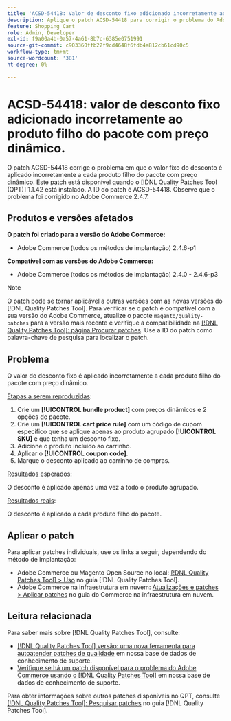 ```yaml
---
title: 'ACSD-54418: Valor de desconto fixo adicionado incorretamente ao produto filho do pacote com preço dinâmico'
description: Aplique o patch ACSD-54418 para corrigir o problema do Adobe Commerce em que o valor fixo do desconto é aplicado incorretamente a cada produto filho do pacote com preço dinâmico.
feature: Shopping Cart
role: Admin, Developer
exl-id: f9a00a4b-0a57-4a61-8b7c-6385e0751991
source-git-commit: c903360ffb22f9cd4648f6fdb4a812cb61cd90c5
workflow-type: tm+mt
source-wordcount: '381'
ht-degree: 0%

---
```


# ACSD-54418: valor de desconto fixo adicionado incorretamente ao produto filho do pacote com preço dinâmico.

O patch ACSD-54418 corrige o problema em que o valor fixo do desconto é aplicado incorretamente a cada produto filho do pacote com preço dinâmico. Este patch está disponível quando o [!DNL Quality Patches Tool (QPT)] 1.1.42 está instalado. A ID do patch é ACSD-54418. Observe que o problema foi corrigido no Adobe Commerce 2.4.7.

## Produtos e versões afetados

**O patch foi criado para a versão do Adobe Commerce:**

* Adobe Commerce (todos os métodos de implantação) 2.4.6-p1

**Compatível com as versões do Adobe Commerce:**

* Adobe Commerce (todos os métodos de implantação) 2.4.0 - 2.4.6-p3

>[!NOTE]
>
>O patch pode se tornar aplicável a outras versões com as novas versões do [!DNL Quality Patches Tool]. Para verificar se o patch é compatível com a sua versão do Adobe Commerce, atualize o pacote `magento/quality-patches` para a versão mais recente e verifique a compatibilidade na [[!DNL Quality Patches Tool]: página Procurar patches](https://experienceleague.adobe.com/tools/commerce-quality-patches/index.html?lang=pt-BR). Use a ID do patch como palavra-chave de pesquisa para localizar o patch.

## Problema

O valor do desconto fixo é aplicado incorretamente a cada produto filho do pacote com preço dinâmico.

<u>Etapas a serem reproduzidas</u>:

1. Crie um **[!UICONTROL bundle product]** com preços dinâmicos e *2* opções de pacote.
1. Crie um **[!UICONTROL cart price rule]** com um código de cupom específico que se aplique apenas ao produto agrupado **[!UICONTROL SKU]** e que tenha um desconto fixo.
1. Adicione o produto incluído ao carrinho.
1. Aplicar o **[!UICONTROL coupon code]**.
1. Marque o desconto aplicado ao carrinho de compras.

<u>Resultados esperados</u>:

O desconto é aplicado apenas uma vez a todo o produto agrupado.

<u>Resultados reais</u>:

O desconto é aplicado a cada produto filho do pacote.

## Aplicar o patch

Para aplicar patches individuais, use os links a seguir, dependendo do método de implantação:

* Adobe Commerce ou Magento Open Source no local: [[!DNL Quality Patches Tool] > Uso](https://experienceleague.adobe.com/docs/commerce-operations/tools/quality-patches-tool/usage.html?lang=pt-BR) no guia [!DNL Quality Patches Tool].
* Adobe Commerce na infraestrutura em nuvem: [Atualizações e patches > Aplicar patches](https://experienceleague.adobe.com/docs/commerce-cloud-service/user-guide/develop/upgrade/apply-patches.html?lang=pt-BR) no guia do Commerce na infraestrutura em nuvem.

## Leitura relacionada

Para saber mais sobre [!DNL Quality Patches Tool], consulte:

* [[!DNL Quality Patches Tool] versão: uma nova ferramenta para autoatender patches de qualidade](/help/announcements/adobe-commerce-announcements/magento-quality-patches-released-new-tool-to-self-serve-quality-patches.md) em nossa base de dados de conhecimento de suporte.
* [Verifique se há um patch disponível para o problema do Adobe Commerce usando o [!DNL Quality Patches Tool]](/help/support-tools/patches-available-in-qpt-tool/check-patch-for-magento-issue-with-magento-quality-patches.md) em nossa base de dados de conhecimento de suporte.

Para obter informações sobre outros patches disponíveis no QPT, consulte [[!DNL Quality Patches Tool]: Pesquisar patches](https://experienceleague.adobe.com/tools/commerce-quality-patches/index.html?lang=pt-BR) no guia [!DNL Quality Patches Tool].
